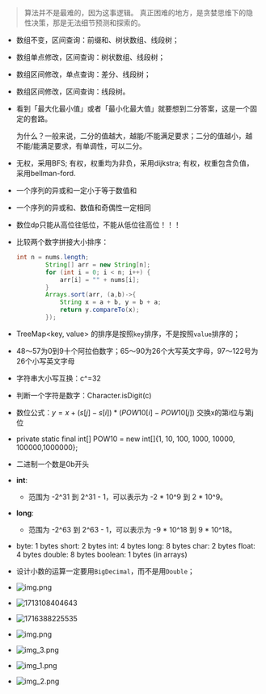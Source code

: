 > 算法并不是最难的，因为这事逻辑。 真正困难的地方，是贪婪思维下的隐性决策，那是无法细节预测和探索的。

- 数组不变，区间查询：前缀和、树状数组、线段树；

- 数组单点修改，区间查询：树状数组、线段树；

- 数组区间修改，单点查询：差分、线段树；

- 数组区间修改，区间查询：线段树。

- 看到「最大化最小值」或者「最小化最大值」就要想到二分答案，这是一个固定的套路。

  为什么？一般来说，二分的值越大，越能/不能满足要求；二分的值越小，越不能/能满足要求，有单调性，可以二分。

- 无权，采用BFS;
  有权，权重均为非负，采用dijkstra;
  有权，权重包含负值，采用bellman-ford.

- 一个序列的异或和一定小于等于数值和

- 一个序列的异或和、数值和奇偶性一定相同

- 数位dp只能从高位往低位，不能从低位往高位！！！

- 比较两个数字拼接大小排序：

  ```java
  int n = nums.length;
          String[] arr = new String[n];
          for (int i = 0; i < n; i++) {
              arr[i] = "" + nums[i];
          }
          Arrays.sort(arr, (a,b)->{
              String x = a + b, y = b + a;
              return y.compareTo(x);
          });
  ```

- TreeMap<key, value> 的排序是按照`key`排序，不是按照`value`排序的；

- 48～57为0到9十个阿拉伯数字；65～90为26个大写英文字母，97～122号为26个小写英文字母

- 字符串大小写互换：c^=32

- 判断一个字符是数字：Character.isDigit(c)

- 数位公式：$y = x + (s[j] - s[i]) * (POW10[i] - POW10[j])$ 交换x的第i位与第j位 

- private static final int[] POW10 = new int[]{1, 10, 100, 1000, 10000, 100000,1000000};

- 二进制一个数是0b开头

- **int**:
  - 范围为 -2^31 到 2^31 - 1，可以表示为 -2 * 10^9 到 2 * 10^9。

- **long**:
  - 范围为 -2^63 到 2^63 - 1，可以表示为 -9 * 10^18 到 9 * 10^18。

- byte: 1 bytes
  short: 2 bytes
  int: 4 bytes
  long: 8 bytes
  char: 2 bytes
  float: 4 bytes
  double: 8 bytes
  boolean: 1 bytes (in arrays)

- 设计小数的运算一定要用`BigDecimal`，而不是用`Double`；

- ![img.png](assets/img.png)

- ![1713108404643](F:\leetcode\README.assets\1713108404643.png)

- ![1716388225535](assets/1716388225535.png)

- ![img.png](assets/img.png)

- ![img_3.png](assets/img_3.png)

- ![img_1.png](assets/img_1.png)

- ![img_2.png](assets/img_2.png)

